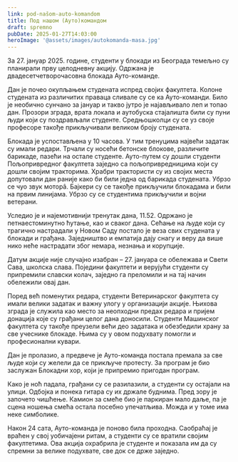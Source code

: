 ```yaml
---
link: pod-našom-auto-komandom
title: Под нашом (Ауто)командом
draft: spremno
pubDate: 2025-01-27T14:03:00
heroImage: '@assets/images/autokomanda-masa.jpg'
---
```

За 27. јануар 2025. године, студенти у блокади из Београда темељно су планирали прву целодневну акцију. Одржана је двадесетчетворочасовна блокада Ауто-команде.

Дан је почео окупљањем студената испред својих факултета. Колоне студената из различитих праваца сливале су се ка Ауто-команди. Било је необично сунчано за јануар и такво јутро је најављивало леп и топао дан. Прозори зграда, врата локала и аутобуска стајалишта били су пуни људи који су поздрављали студенте. Средњошколци су се уз своје професоре такође прикључивали великом броју студената.

Блокада је успостављена у 10 часова. У тим тренуцима највећи задатак су имали редари. Трчали су носећи бетонске блокове, различите барикаде, пазећи на остале студенте. Ауто-путем су дошли студенти Пољопривредног факултета заједно са пољопривредницима који су дошли својим тракторима. Храбри трактористи су из својих места допутовали дан раније како би били једна од барикада студената. Убрзо се чуо звук моторâ. Бајкери су се такође прикључили блокадама и били на првим линијама. Убрзо су се студентима прикључили и војни ветерани.

Уследио је и најемотивнији тренутак дана, 11.52. Одржано је петнаестоминутно ћутање, као и сваког дана. Сећање на људе који су трагично настрадали у Новом Саду постало је веза свих студената у блокади и грађана. Заједништво и емпатија дају снагу и веру да више нико неће настрадати због немара, незнања и корупције.

Датум акције није случајно изабран – 27. јануара се обележава и Свети Сава, школска слава. Поједини факултети и верујући студенти су припремили славски колач, заједно га преломили и на тај начин обележили овај дан.

Поред већ поменутих редара, студенти Ветеринарског факултета су имали велики задатак и важну улогу у организацији акције. Њихова зграда је служила као место за неопходни предах редара и пријем донација које су грађани целог дана доносили. Студенти Машинског факултета су такође преузели већи део задатака и обезбедили храну за све учеснике блокаде. Њима су у овом подухвату помогли и професионални кувари.

Дан је пролазио, а предвече је Ауто-команда постала премала за све људе који су желели да се прикључе протесту. За програм је био заслужан Блокадни хор, који је припремио пригодан програм. 

Како је ноћ падала, грађани су се разилазили, а студенти су остајали на улици. Одбојка и понека гитара су их држале буднима. Пред зору је започето чишћење. Камион за смеће био је паркиран мало даље, па је сцена ношења смећа остала посебно упечатљива. Можда и у томе има неке симболике.

Након 24 сата, Ауто-команда је поново била проходна. Саобраћај је враћен у свој уобичајени ритам, а студенти су се вратили својим факултетима. Ова акција охрабрила је студенте и показала им да су спремни за велике подухвате, све док се држе заједно.
